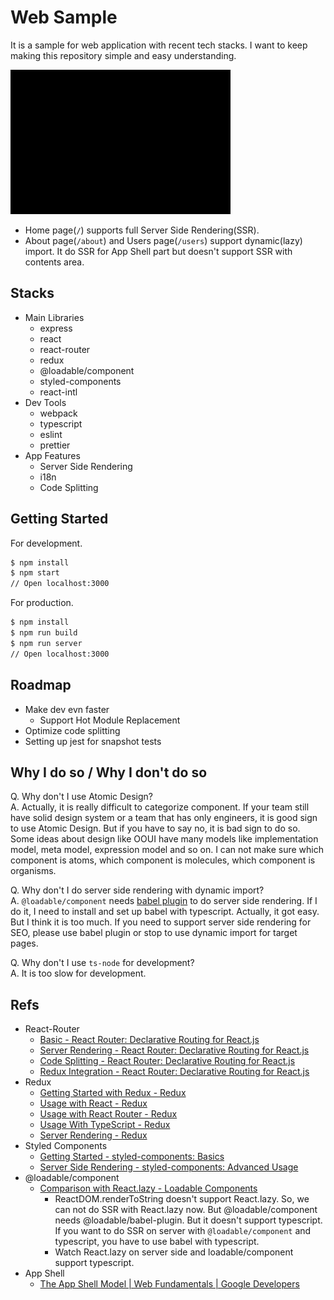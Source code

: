 # Web Sample

It is a sample for web application with recent tech stacks. I want to keep making this repository simple and easy understanding.

![Screen Shot](./docs/screenshot.gif)

- Home page(`/`) supports full Server Side Rendering(SSR).
- About page(`/about`) and Users page(`/users`) support dynamic(lazy) import. It do SSR for App Shell part but doesn't support SSR with contents area.

## Stacks

- Main Libraries
  - express
  - react
  - react-router
  - redux
  - @loadable/component
  - styled-components
  - react-intl
- Dev Tools
  - webpack
  - typescript
  - eslint
  - prettier
- App Features
  - Server Side Rendering
  - i18n
  - Code Splitting

## Getting Started

For development.

```sh
$ npm install
$ npm start
// Open localhost:3000
```

For production.
```sh
$ npm install
$ npm run build
$ npm run server
// Open localhost:3000
```

## Roadmap

- Make dev evn faster
  - Support Hot Module Replacement
- Optimize code splitting
- Setting up jest for snapshot tests

## Why I do so / Why I don't do so

Q. Why don't I use Atomic Design?  
A. Actually, it is really difficult to categorize component. If your team still have solid design system or a team that has only engineers, it is good sign to use Atomic Design. But if you have to say no, it is bad sign to do so. Some ideas about design like OOUI have many models like implementation model, meta model, expression model and so on. I can not make sure which component is atoms, which component is molecules, which component is organisms.  

Q. Why don't I do server side rendering with dynamic import?  
A. `@loadable/component` needs [babel plugin](https://www.smooth-code.com/open-source/loadable-components/docs/server-side-rendering/) to do server side rendering. If I do it, I need to install and set up babel with typescript. Actually, it got easy. But I think it is too much. If you need to support server side rendering for SEO, please use babel plugin or stop to use dynamic import for target pages.  

Q. Why don't I use `ts-node` for development?  
A. It is too slow for development.  

## Refs

- React-Router
  - [Basic - React Router: Declarative Routing for React.js](https://reacttraining.com/react-router/web/example/basic)
  - [Server Rendering - React Router: Declarative Routing for React.js](https://reacttraining.com/react-router/web/guides/server-rendering)
  - [Code Splitting - React Router: Declarative Routing for React.js](https://reacttraining.com/react-router/web/guides/code-splitting)
  - [Redux Integration - React Router: Declarative Routing for React.js](https://reacttraining.com/react-router/web/guides/redux-integration)
- Redux
  - [Getting Started with Redux - Redux](https://redux.js.org/introduction/getting-started)
  - [Usage with React - Redux](https://redux.js.org/basics/usage-with-react)
  - [Usage with React Router - Redux](https://redux.js.org/advanced/usage-with-react-router)
  - [Usage With TypeScript - Redux](https://redux.js.org/recipes/usage-with-typescript)
  - [Server Rendering - Redux](https://redux.js.org/recipes/server-rendering)
- Styled Components
  - [Getting Started - styled-components: Basics](https://www.styled-components.com/docs/basics#getting-started)
  - [Server Side Rendering - styled-components: Advanced Usage](https://www.styled-components.com/docs/advanced#server-side-rendering)
- @loadable/component
  - [Comparison with React.lazy - Loadable Components](https://www.smooth-code.com/open-source/loadable-components/docs/loadable-vs-react-lazy/)
    - ReactDOM.renderToString doesn't support React.lazy. So, we can not do SSR with React.lazy now. But @loadable/component needs @loadable/babel-plugin. But it doesn't support typescript. If you want to do SSR on server with `@loadable/component` and typescript, you have to use babel with typescript.
    - Watch React.lazy on server side and loadable/component support typescript.
- App Shell
  - [The App Shell Model  |  Web Fundamentals  |  Google Developers](https://developers.google.com/web/fundamentals/architecture/app-shell)

